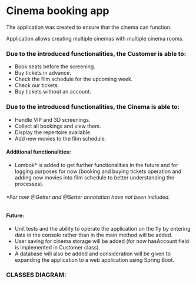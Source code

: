 # Cinema booking app 
The application was created to ensure that the cinema can function. 

Application allows creating multiple cinemas with multiple cinema rooms.

### Due to the introduced functionalities, the Customer is able to:
-  Book seats before the screening.
-  Buy tickets in advance.
-  Check the film schedule for the upcoming week.
-  Check our tickets.
-  Buy tickets without an account.
### Due to the introduced functionalities, the Cinema is able to:
-  Handle VIP and 3D screenings.
-  Collect all bookings and view them.
-  Display the repertoire available.
-  Add new movies to the film schedule.

#### Additional functionalities:
- Lombok* is added to get further functionalities in the future and for logging purposes for now (booking and buying tickets operation and adding new movies into film schedule to better understanding the processes).
###### *For now @Getter and @Setter annotation have not been included.
#### Future:
 -  Unit tests and the ability to operate the application on the fly by entering data in the console rather than in the main method will be added.
-  User saving for cinema storage will be added (for now hasAccount field is implemented in Customer class).
-  A database will also be added and consideration will be given to expanding the application to a web application using Spring Boot.
### CLASSES DIAGRAM:

